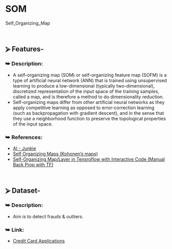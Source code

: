 # SOM
Self_Organizing_Map

<br/>

## ⮚ Features-
### ⮩ Description:
* A self-organizing map (SOM) or self-organizing feature map (SOFM) is a type of artificial neural network (ANN) that is trained using unsupervised learning to produce a low-dimensional (typically two-dimensional), discretized representation of the input space of the training samples, called a map, and is therefore a method to do dimensionality reduction.
* Self-organizing maps differ from other artificial neural networks as they apply competitive learning as opposed to error-correction learning (such as backpropagation with gradient descent), and in the sense that they use a neighborhood function to preserve the topological properties of the input space.

### ⮩ References:
* [AI - Junkie](http://www.ai-junkie.com/ann/som/som3.html)
* [Self Organizing Maps (Kohonen’s maps)](https://towardsdatascience.com/self-organizing-maps-1b7d2a84e065)
* [Self-Organizing Map/Layer in Tensroflow with Interactive Code (Manual Back Prop with TF)](https://towardsdatascience.com/self-organizing-map-layer-in-tensroflow-with-interactive-code-manual-back-prop-with-tf-580e0b60a1cc)

<br/>

## ⮚ Dataset-
### ⮩ Description:
* Aim is to detect frauds & outliers.

### ⮩ Link:
* [Credit Card Applications](https://www.kaggle.com/ujjwal9/credit-card-applications)
